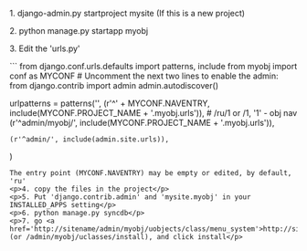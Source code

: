 <p>1. django-admin.py startproject mysite (If this is a new project)</p>
<p>2. python manage.py startapp myobj</p>
<p>3. Edit the 'urls.py'</p>
```
from django.conf.urls.defaults import patterns, include
from myobj import conf as MYCONF
# Uncomment the next two lines to enable the admin:
from django.contrib import admin
admin.autodiscover()

urlpatterns = patterns('',
    (r'^' + MYCONF.NAVENTRY, include(MYCONF.PROJECT_NAME + '.myobj.urls')), # /ru/1 or /1, '1' - obj nav
    (r'^admin/myobj/', include(MYCONF.PROJECT_NAME + '.myobj.urls')),
    
    (r'^admin/', include(admin.site.urls)),
)
```
The entry point (MYCONF.NAVENTRY) may be empty or edited, by default, 'ru'
<p>4. copy the files in the project</p>
<p>5. Put 'django.contrib.admin' and 'mysite.myobj' in your INSTALLED_APPS setting</p>
<p>6. python manage.py syncdb</p>
<p>7. go <a href='http://sitename/admin/myobj/uobjects/class/menu_system'>http://sitename/admin/myobj/uobjects/class/menu_system</a> (or /admin/myobj/uclasses/install), and click install</p>